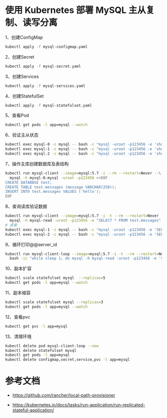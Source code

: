 # 使用 Kubernetes 部署 MySQL 主从复制、读写分离

1、创建ConfigMap

```bash
kubectl apply -f mysql-configmap.yaml
```

2、创建Secret

```bash
kubectl apply -f mysql-secret.yaml
```

3、创建Services

```bash
kubectl apply -f mysql-services.yaml
```

4、创建StatefulSet

```bash
kubectl apply -f mysql-statefulset.yaml
```

5、查看Pod

```bash
kubectl get pods -l app=mysql --watch
```

6、验证主从状态

```bash
kubectl exec mysql-0 -c mysql -- bash -c "mysql -uroot -p123456 -e 'show master status \G'"
kubectl exec mysql-1 -c mysql -- bash -c "mysql -uroot -p123456 -e 'show slave status \G'"
kubectl exec mysql-2 -c mysql -- bash -c "mysql -uroot -p123456 -e 'show slave status \G'"
```

7、操作主库创建数据库及表结构

```bash
kubectl run mysql-client --image=mysql:5.7 -i --rm --restart=Never --\
  mysql -h mysql-0.mysql -uroot -p123456 <<EOF
CREATE DATABASE test;
CREATE TABLE test.messages (message VARCHAR(250));
INSERT INTO test.messages VALUES ('hello');
EOF
```

8、查询读库验证数据

```bash
kubectl run mysql-client --image=mysql:5.7 -i -t --rm --restart=Never --\
  mysql -h mysql-read -uroot -p123456 -e "SELECT * FROM test.messages"
# 或者
kubectl exec mysql-1 -c mysql -- bash -c "mysql -uroot -p123456 -e 'SELECT * FROM test.messages'"
kubectl exec mysql-2 -c mysql -- bash -c "mysql -uroot -p123456 -e 'SELECT * FROM test.messages'"
```

9、循环打印@@server_id

```bash
kubectl run mysql-client-loop --image=mysql:5.7 -i -t --rm --restart=Never --\
  bash -ic "while sleep 1; do mysql -h mysql-read -uroot -p123456 -e 'SELECT @@server_id,NOW()'; done"
```

10、副本扩容

```bash
kubectl scale statefulset mysql  --replicas=5
kubectl get pods -l app=mysql --watch
```

11、副本缩容

```bash
kubectl scale statefulset mysql --replicas=3
kubectl get pods -l app=mysql --watch
```

12、查看pvc

```bash
kubectl get pvc -l app=mysql
```

13、清理环境

```bash
kubectl delete pod mysql-client-loop --now
kubectl delete statefulset mysql
kubectl get pods -l app=mysql
kubectl delete configmap,secret,service,pvc -l app=mysql
```


# 参考文档

- https://github.com/rancher/local-path-provisioner

- https://kubernetes.io/docs/tasks/run-application/run-replicated-stateful-application/